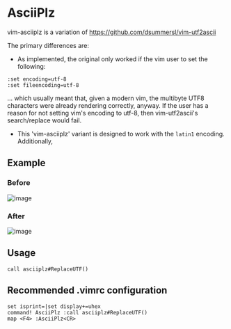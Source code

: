 # AsciiPlz


vim-asciiplz is a variation of https://github.com/dsummersl/vim-utf2ascii

The primary differences are:
* As implemented, the original only worked if the vim user to set the following:
```vimrc
:set encoding=utf-8
:set fileencoding=utf-8
```
... which usually meant that, given a modern vim, the multibyte UTF8 characters were already rendering correctly, anyway.  If the user has a reason for not setting vim's encoding to utf-8, then vim-utf2ascii's search/replace would fail.
* This 'vim-asciiplz' variant is designed to work with the `latin1` encoding.  Additionally, 

## Example

### Before
![image](https://user-images.githubusercontent.com/3289700/131205256-4a79e3f4-4297-4bd4-8230-b85a58d689b8.png)

### After
![image](https://user-images.githubusercontent.com/3289700/131205267-7a845e93-ff12-41ca-8a32-1759cdb07562.png)

## Usage

```vimrc
call asciiplz#ReplaceUTF()
```

## Recommended .vimrc configuration

```vimrc
set isprint=|set display+=uhex
command! AsciiPlz :call asciiplz#ReplaceUTF()
map <F4> :AsciiPlz<CR>
```

